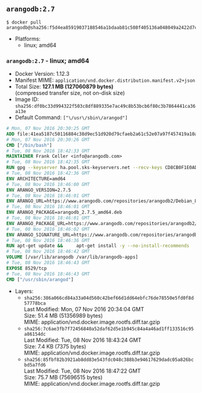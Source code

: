 ## `arangodb:2.7`

```console
$ docker pull arangodb@sha256:f5d4ea85919037188546a1bdaab81c508f405136a048049a2422d7c496484e5b
```

-	Platforms:
	-	linux; amd64

### `arangodb:2.7` - linux; amd64

-	Docker Version: 1.12.3
-	Manifest MIME: `application/vnd.docker.distribution.manifest.v2+json`
-	Total Size: **127.1 MB (127060879 bytes)**  
	(compressed transfer size, not on-disk size)
-	Image ID: `sha256:df0bc33d994322f503c8df889335e7ac49c8b53bcb6f80c3b7864441ca36a13e`
-	Default Command: `["\/usr\/sbin\/arangod"]`

```dockerfile
# Mon, 07 Nov 2016 20:30:25 GMT
ADD file:41ea5187c50116884c38d9ec51d920d79cfaeb2a61c52e07a97f457419a10a4f in / 
# Mon, 07 Nov 2016 20:30:26 GMT
CMD ["/bin/bash"]
# Tue, 08 Nov 2016 18:42:33 GMT
MAINTAINER Frank Celler <info@arangodb.com>
# Tue, 08 Nov 2016 18:42:35 GMT
RUN gpg --keyserver ha.pool.sks-keyservers.net --recv-keys CD8CB0F1E0AD5B52E93F41E7EA93F5E56E751E9B
# Tue, 08 Nov 2016 18:42:36 GMT
ENV ARCHITECTURE=amd64
# Tue, 08 Nov 2016 18:46:00 GMT
ENV ARANGO_VERSION=2.7.5
# Tue, 08 Nov 2016 18:46:01 GMT
ENV ARANGO_URL=https://www.arangodb.com/repositories/arangodb2/Debian_8.0
# Tue, 08 Nov 2016 18:46:01 GMT
ENV ARANGO_PACKAGE=arangodb_2.7.5_amd64.deb
# Tue, 08 Nov 2016 18:46:01 GMT
ENV ARANGO_PACKAGE_URL=https://www.arangodb.com/repositories/arangodb2/Debian_8.0/amd64/arangodb_2.7.5_amd64.deb
# Tue, 08 Nov 2016 18:46:02 GMT
ENV ARANGO_SIGNATURE_URL=https://www.arangodb.com/repositories/arangodb2/Debian_8.0/amd64/arangodb_2.7.5_amd64.deb.asc
# Tue, 08 Nov 2016 18:46:36 GMT
RUN apt-get update &&     apt-get install -y --no-install-recommends         libgoogle-perftools4         ca-certificates         wget     &&     rm -rf /var/lib/apt/lists/* &&     wget ${ARANGO_SIGNATURE_URL} &&           wget ${ARANGO_PACKAGE_URL} &&             gpg --verify ${ARANGO_PACKAGE}.asc &&     dpkg -i ${ARANGO_PACKAGE} &&     sed -ri         -e 's!127\.0\.0\.1!0.0.0.0!g'         -e 's!^(file\s*=).*!\1 -!'         /etc/arangodb/arangod.conf     &&     apt-get purge -y --auto-remove ca-certificates wget &&     rm -f ${ARANGO_PACKAGE}*
# Tue, 08 Nov 2016 18:46:42 GMT
VOLUME [/var/lib/arangodb /var/lib/arangodb-apps]
# Tue, 08 Nov 2016 18:46:43 GMT
EXPOSE 8529/tcp
# Tue, 08 Nov 2016 18:46:43 GMT
CMD ["/usr/sbin/arangod"]
```

-	Layers:
	-	`sha256:386a066cd84a33a04d560c42bef66d1dd64ebfc76de78550e5fd0f8d57778bca`  
		Last Modified: Mon, 07 Nov 2016 20:34:04 GMT  
		Size: 51.4 MB (51356989 bytes)  
		MIME: application/vnd.docker.image.rootfs.diff.tar.gzip
	-	`sha256:7c6ae3fb7f72456840a52daf62d5e1b945c84a4a46ad1ff133516c95a86154dc`  
		Last Modified: Tue, 08 Nov 2016 18:43:24 GMT  
		Size: 7.4 KB (7375 bytes)  
		MIME: application/vnd.docker.image.rootfs.diff.tar.gzip
	-	`sha256:85fbf82b3921ab8dd83e543fdc048c388b3e94617629dadc05a826bcbd5a7fd6`  
		Last Modified: Tue, 08 Nov 2016 18:47:22 GMT  
		Size: 75.7 MB (75696515 bytes)  
		MIME: application/vnd.docker.image.rootfs.diff.tar.gzip
